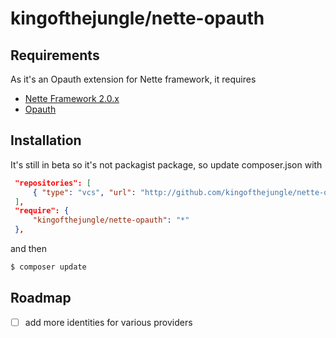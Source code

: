 kingofthejungle/nette-opauth
============================


Requirements
------------

As it's an Opauth extension for Nette framework, it requires

- [Nette Framework 2.0.x](https://github.com/nette/nette)
- [Opauth](https://github.com/opauth/opauth)



Installation
------------

It's still in beta so it's not packagist package, so update composer.json with
```json
 "repositories": [
     { "type": "vcs", "url": "http://github.com/kingofthejungle/nette-opauth" }
 ],
 "require": {
     "kingofthejungle/nette-opauth": "*"
 },
```
and then

```sh
$ composer update
```

Roadmap
-------
- [ ] add more identities for various providers

